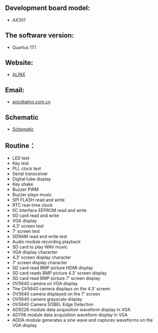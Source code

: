 ## Development board model: 
* AX301

## The software version:
* Quartus 17.1

## Website:
* [ALINX](http://www.alinx.com.cn)

## Email:
* avic@alinx.com.cn

## Schematic
* [Schematic](https://github.com/alinxalinx/AX301/tree/master/sch/AX301_SCH.PDF) 


## Routine：
* LED test
* Key test
* PLL clock test
* Serial transceiver
* Digital tube display
* Key shake
* Buzzer PWM
* Buzzer plays music
* SPI FLASH read and write
* RTC real-time clock
* IIC interface EEPROM read and write
* SD card read and write
* VGA display
* 4.3’ screen test
* 7’ screen test
* SDRAM read and write test
* Audio module recording playback
* SD card to play WAV music
* VGA display character
* 4.3’ screen display character
* 7’ screen display character
* SD card read BMP picture HDMI display
* SD card reads BMP picture 4.3' screen display
* SD card read BMP picture 7’ screen display
* OV5640 camera on VGA display
* The OV5640 camera displays on the 4.3’ screen
* OV5640 camera displayed on the 7’ screen
* OV5640 camera grayscale display
* OV5640 Camera SOBEL Edge Detection
* AD9226 module data acquisition waveform display in VGA
* AD706 module data acquisition waveform display in VGA
* ADDA module generates a sine wave and captures waveforms on the VGA display